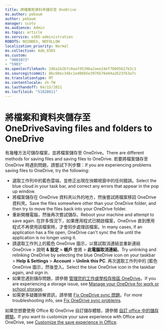 ```yaml
---
title: 將檔案和資料夾儲存至 OneDrive
ms.author: pebaum
author: pebaum
manager: scotv
ms.audience: Admin
ms.topic: article
ms.service: o365-administration
ROBOTS: NOINDEX, NOFOLLOW
localization_priority: Normal
ms.collection: Adm_O365
ms.custom:
- "9003073"
- "5903"
ms.openlocfilehash: 2d6a1b2b7c0aafd539ba2aee24ef70605627b3c1
ms.sourcegitcommit: 8bc60ec34bc1e40685e3976576e04a2623f63a7c
ms.translationtype: MT
ms.contentlocale: zh-TW
ms.lasthandoff: 04/15/2021
ms.locfileid: "51828611"
---
```

# <a name="saving-files-and-folders-to-onedrive"></a><span data-ttu-id="cb170-102">將檔案和資料夾儲存至 OneDrive</span><span class="sxs-lookup"><span data-stu-id="cb170-102">Saving files and folders to OneDrive</span></span>

<span data-ttu-id="cb170-103">有幾種方法可儲存檔案，並將檔案儲存至 OneDrive。</span><span class="sxs-lookup"><span data-stu-id="cb170-103">There are different methods for saving files and saving files to OneDrive.</span></span> <span data-ttu-id="cb170-104">若要將檔案儲存至 OneDrive 時遇到問題，請嘗試下列步驟：</span><span class="sxs-lookup"><span data-stu-id="cb170-104">If you are experiencing problems saving files to OneDrive, try the following:</span></span>

- <span data-ttu-id="cb170-105">選取工作列中的藍色雲端，並修正出現在快顯視窗中的任何錯誤。</span><span class="sxs-lookup"><span data-stu-id="cb170-105">Select the blue cloud in your task bar, and correct any errors that appear in the pop up window.</span></span>
- <span data-ttu-id="cb170-106">將檔案儲存在 OneDrive 資料夾以外的地方，然後嘗試將檔案移回 OneDrive 資料夾。</span><span class="sxs-lookup"><span data-stu-id="cb170-106">Save the files somewhere other than your OneDrive folder, and then try to move the files back into your OneDrive folder.</span></span>
- <span data-ttu-id="cb170-107">重新開機電腦，然後再次嘗試儲存。</span><span class="sxs-lookup"><span data-stu-id="cb170-107">Reboot your machine and attempt to save again.</span></span> <span data-ttu-id="cb170-108">在許多情況下，如果應用程式已開啟檔案，OneDrive 直到應用程式不再使用該檔案時，才會同步處理該檔案。</span><span class="sxs-lookup"><span data-stu-id="cb170-108">In many cases, if an application has a file open, OneDrive can't sync the file until the application is no longer using it.</span></span>    
- <span data-ttu-id="cb170-109">請選取工作列上的藍色 OneDrive 圖示，以嘗試取消連結並重新連結 OneDrive > 說明 **& 設定**  >  **帳戶** 會將  >  **此電腦取消連結**。</span><span class="sxs-lookup"><span data-stu-id="cb170-109">Try unlinking and relinking OneDrive by selecting the blue OneDrive icon on your taskbar > **Help & Settings** > **Account** > **Unlink this PC**.</span></span> <span data-ttu-id="cb170-110">再次選取工作列中的 [藍色 OneDrive 圖示，然後登入。</span><span class="sxs-lookup"><span data-stu-id="cb170-110">Select the blue OneDrive icon in the taskbar again, and sign in.</span></span>
- <span data-ttu-id="cb170-111">如果您遇到儲存問題，請參閱 [管理您的工作或學校存放區 OneDrive](https://support.microsoft.com/office/manage-your-onedrive-for-work-or-school-storage-31519161-059c-4764-b6f8-f5cd29f7fe68)。</span><span class="sxs-lookup"><span data-stu-id="cb170-111">If you are experiencing a storage issue, see [Manage your OneDrive for work or school storage](https://support.microsoft.com/office/manage-your-onedrive-for-work-or-school-storage-31519161-059c-4764-b6f8-f5cd29f7fe68).</span></span>
- <span data-ttu-id="cb170-112">如需更多疑難排解資訊，請參閱 [Fix OneDrive sync 問題](https://docs.microsoft.com/alchemyinsights/fix-onedrive-sync-issues)。</span><span class="sxs-lookup"><span data-stu-id="cb170-112">For more troubleshooting info, see [Fix OneDrive sync problems](https://docs.microsoft.com/alchemyinsights/fix-onedrive-sync-issues).</span></span>  

<span data-ttu-id="cb170-113">如果您想要使用 Office 和 OneDrive 自訂儲存體驗，請參閱 [自訂 office 中的儲存體驗](https://support.microsoft.com/office/customize-the-save-experience-in-office-786200a7-f5f2-4d26-a3ae-b78c60dd5d3b)。</span><span class="sxs-lookup"><span data-stu-id="cb170-113">If you want to customize your save experience with Office and OneDrive, see [Customize the save experience in Office](https://support.microsoft.com/office/customize-the-save-experience-in-office-786200a7-f5f2-4d26-a3ae-b78c60dd5d3b).</span></span>
